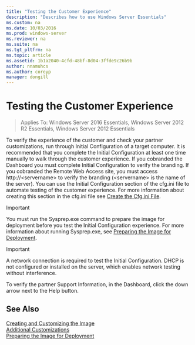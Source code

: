 ```yaml
---
title: "Testing the Customer Experience"
description: "Describes how to use Windows Server Essentials"
ms.custom: na
ms.date: 10/03/2016
ms.prod: windows-server
ms.reviewer: na
ms.suite: na
ms.tgt_pltfrm: na
ms.topic: article
ms.assetid: 1b1a2040-4cfd-48bf-8d04-3ffde9c26b9b
author: nnamuhcs
ms.author: coreyp
manager: dongill
---
```


# Testing the Customer Experience

>Applies To: Windows Server 2016 Essentials, Windows Server 2012 R2 Essentials, Windows Server 2012 Essentials

To verify the experience of the customer and check your partner customizations, run through Initial Configuration of a target computer. It is recommended that you complete the Initial Configuration at least one time manually to walk through the customer experience. If you cobranded the Dashboard you must complete Initial Configuration to verify the branding. If you cobranded the Remote Web Access site, you must access http://<servername\> to verify the branding (<servername\> is the name of the server). You can use the Initial Configuration section of the cfg.ini file to automate testing of the customer experience. For more information about creating this section in the cfg.ini file see [Create the Cfg.ini File](Create-the-Cfg.ini-File.md).  
  
> [!IMPORTANT]
>  You must run the Sysprep.exe command to prepare the image for deployment before you test the Initial Configuration experience. For more information about running Sysprep.exe, see [Preparing the Image for Deployment](Preparing-the-Image-for-Deployment.md).  
  
> [!IMPORTANT]
>  A network connection is required to test the Initial Configuration. DHCP is not configured or installed on the server, which enables network testing without interference.  
  
 To verify the partner Support Information, in the Dashboard, click the down arrow next to the Help button.  
  
## See Also  
 [Creating and Customizing the Image](Creating-and-Customizing-the-Image.md)   
 [Additional Customizations](Additional-Customizations.md)   
 [Preparing the Image for Deployment](Preparing-the-Image-for-Deployment.md)
